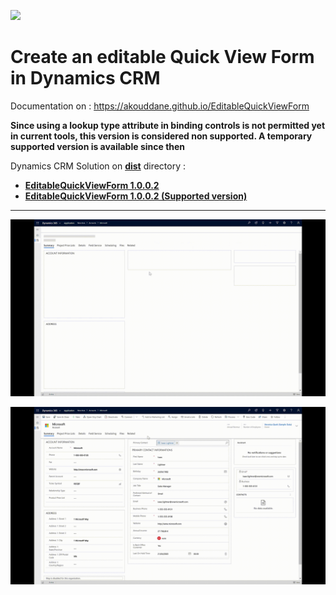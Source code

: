 ![](https://akouddane.github.io/EditableQuickViewForm/images/logo_md.png)

# Create an editable Quick View Form in Dynamics CRM

Documentation on : https://akouddane.github.io/EditableQuickViewForm


**Since using a lookup type attribute in binding controls is not permitted yet in current tools, this version is considered non supported. A temporary supported version is available since then**

Dynamics CRM Solution on **[dist](https://github.com/Akouddane/EditableQuickViewForm/tree/master/dist)** directory : 
* **[EditableQuickViewForm 1.0.0.2](https://github.com/Akouddane/EditableQuickViewForm/blob/master/dist/EditableQuickViewFormSolution_1_0_0_2_managed.zip?raw=true)**
* **[EditableQuickViewForm 1.0.0.2 (Supported version)](https://github.com/Akouddane/EditableQuickViewForm/blob/master/dist/supported/EditableQuickViewForm0Solution_1_0_0_2_managed.zip?raw=true)**
---

![](https://github.com/Akouddane/EditableQuickViewForm/blob/master/docs/images/EditableQuickViewForm.gif)

![](https://github.com/Akouddane/EditableQuickViewForm/blob/master/docs/images/EditableQuickViewForm_2.gif)

